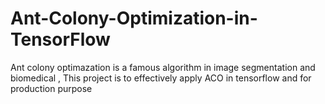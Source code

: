 # Ant-Colony-Optimization-in-TensorFlow
Ant colony optimazation is a famous algorithm in image segmentation and biomedical , This project is to effectively apply ACO in tensorflow and for production purpose
